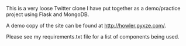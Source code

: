 This is a very loose Twitter clone I have put together as a demo/practice project using Flask and MongoDB.

A demo copy of the site can be found at http://howler.pyxze.com/.

Please see my requirements.txt file for a list of components being used.

